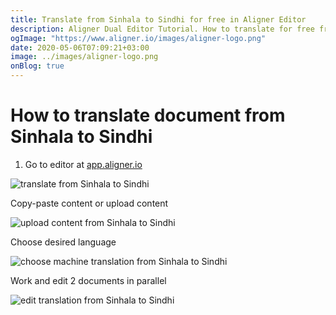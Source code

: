 ```yaml
---
title: Translate from Sinhala to Sindhi for free in Aligner Editor
description: Aligner Dual Editor Tutorial. How to translate for free from Sinhala to Sindhi. Aligner is multilingual document management platform. 
ogImage: "https://www.aligner.io/images/aligner-logo.png"
date: 2020-05-06T07:09:21+03:00
image: ../images/aligner-logo.png
onBlog: true
---
```


# How to translate document from Sinhala to Sindhi

1. Go to editor at [app.aligner.io](https://app.aligner.io "Aligner App web page")

![translate from Sinhala to Sindhi](../aligner-blank-editor.png "translate from Sinhala to Sindhi")

Copy-paste content or upload content

![upload content from Sinhala to Sindhi](../aligner-uploaded-document.png "upload content from Sinhala to Sindhi")

Choose desired language

![choose machine translation from Sinhala to Sindhi](../aligner-language-dropdown.png "choose machine translation from Sinhala to Sindhi")

Work and edit 2 documents in parallel

![edit translation from Sinhala to Sindhi](../aligner-double-sitded-editor.png "edit translation from Sinhala to Sindhi")

